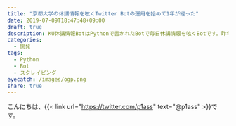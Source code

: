 ```yaml
---
title: "京都大学の休講情報を呟くTwitter Botの運用を始めて1年が経った"
date: 2019-07-09T18:47:48+09:00
draft: true
description: KU休講情報BotはPythonで書かれたBotで毎日休講情報を呟くBotです。昨年の5月から運用を始め、目立った障害もなく動いています。
categories:
  - 開発
tags:
  - Python
  - Bot
  - スクレイピング
eyecatch: /images/ogp.png
share: true
---
```


こんにちは、{{< link url="https://twitter.com/p1ass" text="@p1ass" >}}です。

<!--more-->

